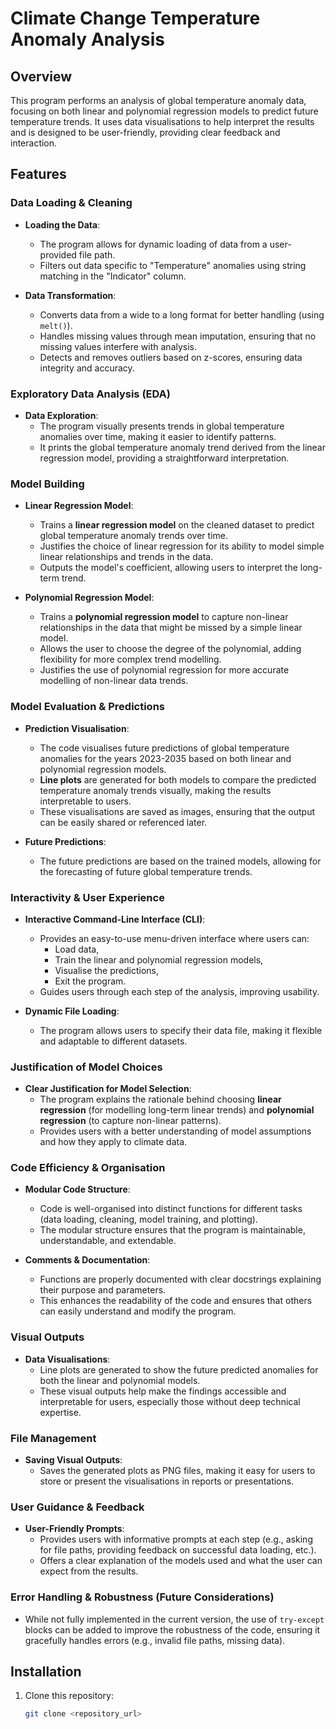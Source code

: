 # Climate Change Temperature Anomaly Analysis

## Overview

This program performs an analysis of global temperature anomaly data, focusing on both linear and polynomial regression models to predict future temperature trends. It uses data visualisations to help interpret the results and is designed to be user-friendly, providing clear feedback and interaction.

## Features

### **Data Loading & Cleaning**
- **Loading the Data**:
  - The program allows for dynamic loading of data from a user-provided file path.
  - Filters out data specific to "Temperature" anomalies using string matching in the "Indicator" column.
  
- **Data Transformation**:
  - Converts data from a wide to a long format for better handling (using `melt()`).
  - Handles missing values through mean imputation, ensuring that no missing values interfere with analysis.
  - Detects and removes outliers based on z-scores, ensuring data integrity and accuracy.

### **Exploratory Data Analysis (EDA)**
- **Data Exploration**:
  - The program visually presents trends in global temperature anomalies over time, making it easier to identify patterns.
  - It prints the global temperature anomaly trend derived from the linear regression model, providing a straightforward interpretation.

### **Model Building**
- **Linear Regression Model**:
  - Trains a **linear regression model** on the cleaned dataset to predict global temperature anomaly trends over time.
  - Justifies the choice of linear regression for its ability to model simple linear relationships and trends in the data.
  - Outputs the model's coefficient, allowing users to interpret the long-term trend.

- **Polynomial Regression Model**:
  - Trains a **polynomial regression model** to capture non-linear relationships in the data that might be missed by a simple linear model.
  - Allows the user to choose the degree of the polynomial, adding flexibility for more complex trend modelling.
  - Justifies the use of polynomial regression for more accurate modelling of non-linear data trends.

### **Model Evaluation & Predictions**
- **Prediction Visualisation**:
  - The code visualises future predictions of global temperature anomalies for the years 2023-2035 based on both linear and polynomial regression models.
  - **Line plots** are generated for both models to compare the predicted temperature anomaly trends visually, making the results interpretable to users.
  - These visualisations are saved as images, ensuring that the output can be easily shared or referenced later.

- **Future Predictions**:
  - The future predictions are based on the trained models, allowing for the forecasting of future global temperature trends.

### **Interactivity & User Experience**
- **Interactive Command-Line Interface (CLI)**:
  - Provides an easy-to-use menu-driven interface where users can:
    - Load data,
    - Train the linear and polynomial regression models,
    - Visualise the predictions,
    - Exit the program.
  - Guides users through each step of the analysis, improving usability.

- **Dynamic File Loading**:
  - The program allows users to specify their data file, making it flexible and adaptable to different datasets.

### **Justification of Model Choices**
- **Clear Justification for Model Selection**:
  - The program explains the rationale behind choosing **linear regression** (for modelling long-term linear trends) and **polynomial regression** (to capture non-linear patterns).
  - Provides users with a better understanding of model assumptions and how they apply to climate data.

### **Code Efficiency & Organisation**
- **Modular Code Structure**:
  - Code is well-organised into distinct functions for different tasks (data loading, cleaning, model training, and plotting).
  - The modular structure ensures that the program is maintainable, understandable, and extendable.

- **Comments & Documentation**:
  - Functions are properly documented with clear docstrings explaining their purpose and parameters.
  - This enhances the readability of the code and ensures that others can easily understand and modify the program.

### **Visual Outputs**
- **Data Visualisations**:
  - Line plots are generated to show the future predicted anomalies for both the linear and polynomial models.
  - These visual outputs help make the findings accessible and interpretable for users, especially those without deep technical expertise.

### **File Management**
- **Saving Visual Outputs**:
  - Saves the generated plots as PNG files, making it easy for users to store or present the visualisations in reports or presentations.

### **User Guidance & Feedback**
- **User-Friendly Prompts**:
  - Provides users with informative prompts at each step (e.g., asking for file paths, providing feedback on successful data loading, etc.).
  - Offers a clear explanation of the models used and what the user can expect from the results.

### **Error Handling & Robustness (Future Considerations)**
- While not fully implemented in the current version, the use of `try-except` blocks can be added to improve the robustness of the code, ensuring it gracefully handles errors (e.g., invalid file paths, missing data).

## Installation

1. Clone this repository:
   ```bash
   git clone <repository_url>
